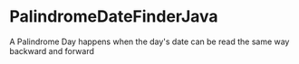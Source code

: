 # PalindromeDateFinderJava
A Palindrome Day happens when the day's date can be read the same way backward and forward
